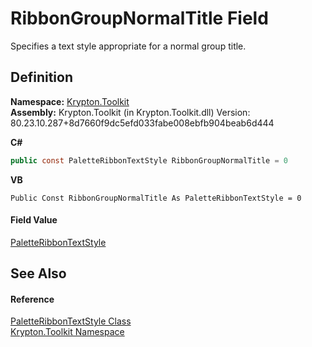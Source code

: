 # RibbonGroupNormalTitle Field


Specifies a text style appropriate for a normal group title.



## Definition
**Namespace:** <a href="79d2eac2-21f4-54ff-7552-b20c33c30600.md">Krypton.Toolkit</a>  
**Assembly:** Krypton.Toolkit (in Krypton.Toolkit.dll) Version: 80.23.10.287+8d7660f9dc5efd033fabe008ebfb904beab6d444

**C#**
``` C#
public const PaletteRibbonTextStyle RibbonGroupNormalTitle = 0
```
**VB**
``` VB
Public Const RibbonGroupNormalTitle As PaletteRibbonTextStyle = 0
```



#### Field Value
<a href="20718c7f-ba53-61b4-4c14-e6f8410f750c.md">PaletteRibbonTextStyle</a>

## See Also


#### Reference
<a href="20718c7f-ba53-61b4-4c14-e6f8410f750c.md">PaletteRibbonTextStyle Class</a>  
<a href="79d2eac2-21f4-54ff-7552-b20c33c30600.md">Krypton.Toolkit Namespace</a>  
